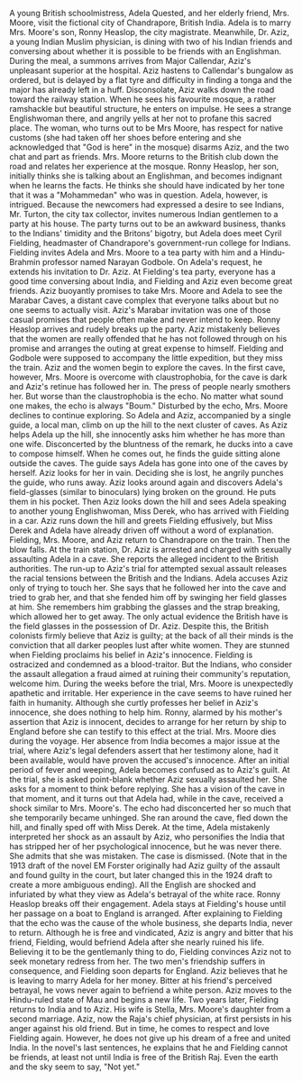  A young British schoolmistress, Adela Quested, and her elderly friend, Mrs. Moore, visit the fictional city of Chandrapore, British India. Adela is to marry Mrs. Moore's son, Ronny Heaslop, the city magistrate. Meanwhile, Dr. Aziz, a young Indian Muslim physician, is dining with two of his Indian friends and conversing about whether it is possible to be friends with an Englishman. During the meal, a summons arrives from Major Callendar, Aziz's unpleasant superior at the hospital. Aziz hastens to Callendar's bungalow as ordered, but is delayed by a flat tyre and difficulty in finding a tonga and the major has already left in a huff. Disconsolate, Aziz walks down the road toward the railway station. When he sees his favourite mosque, a rather ramshackle but beautiful structure, he enters on impulse. He sees a strange Englishwoman there, and angrily yells at her not to profane this sacred place. The woman, who turns out to be Mrs Moore, has respect for native customs (she had taken off her shoes before entering and she acknowledged that "God is here" in the mosque) disarms Aziz, and the two chat and part as friends. Mrs. Moore returns to the British club down the road and relates her experience at the mosque. Ronny Heaslop, her son, initially thinks she is talking about an Englishman, and becomes indignant when he learns the facts. He thinks she should have indicated by her tone that it was a "Mohammedan" who was in question. Adela, however, is intrigued. Because the newcomers had expressed a desire to see Indians, Mr. Turton, the city tax collector, invites numerous Indian gentlemen to a party at his house. The party turns out to be an awkward business, thanks to the Indians' timidity and the Britons' bigotry, but Adela does meet Cyril Fielding, headmaster of Chandrapore's government-run college for Indians. Fielding invites Adela and Mrs. Moore to a tea party with him and a Hindu-Brahmin professor named Narayan Godbole. On Adela's request, he extends his invitation to Dr. Aziz. At Fielding's tea party, everyone has a good time conversing about India, and Fielding and Aziz even become great friends. Aziz buoyantly promises to take Mrs. Moore and Adela to see the Marabar Caves, a distant cave complex that everyone talks about but no one seems to actually visit. Aziz's Marabar invitation was one of those casual promises that people often make and never intend to keep. Ronny Heaslop arrives and rudely breaks up the party. Aziz mistakenly believes that the women are really offended that he has not followed through on his promise and arranges the outing at great expense to himself. Fielding and Godbole were supposed to accompany the little expedition, but they miss the train. Aziz and the women begin to explore the caves. In the first cave, however, Mrs. Moore is overcome with claustrophobia, for the cave is dark and Aziz's retinue has followed her in. The press of people nearly smothers her. But worse than the claustrophobia is the echo. No matter what sound one makes, the echo is always "Boum." Disturbed by the echo, Mrs. Moore declines to continue exploring. So Adela and Aziz, accompanied by a single guide, a local man, climb on up the hill to the next cluster of caves. As Aziz helps Adela up the hill, she innocently asks him whether he has more than one wife. Disconcerted by the bluntness of the remark, he ducks into a cave to compose himself. When he comes out, he finds the guide sitting alone outside the caves. The guide says Adela has gone into one of the caves by herself. Aziz looks for her in vain. Deciding she is lost, he angrily punches the guide, who runs away. Aziz looks around again and discovers Adela's field-glasses (similar to binoculars) lying broken on the ground. He puts them in his pocket. Then Aziz looks down the hill and sees Adela speaking to another young Englishwoman, Miss Derek, who has arrived with Fielding in a car. Aziz runs down the hill and greets Fielding effusively, but Miss Derek and Adela have already driven off without a word of explanation. Fielding, Mrs. Moore, and Aziz return to Chandrapore on the train. Then the blow falls. At the train station, Dr. Aziz is arrested and charged with sexually assaulting Adela in a cave. She reports the alleged incident to the British authorities. The run-up to Aziz's trial for attempted sexual assault releases the racial tensions between the British and the Indians. Adela accuses Aziz only of trying to touch her. She says that he followed her into the cave and tried to grab her, and that she fended him off by swinging her field glasses at him. She remembers him grabbing the glasses and the strap breaking, which allowed her to get away. The only actual evidence the British have is the field glasses in the possession of Dr. Aziz. Despite this, the British colonists firmly believe that Aziz is guilty; at the back of all their minds is the conviction that all darker peoples lust after white women. They are stunned when Fielding proclaims his belief in Aziz's innocence. Fielding is ostracized and condemned as a blood-traitor. But the Indians, who consider the assault allegation a fraud aimed at ruining their community's reputation, welcome him. During the weeks before the trial, Mrs. Moore is unexpectedly apathetic and irritable. Her experience in the cave seems to have ruined her faith in humanity. Although she curtly professes her belief in Aziz's innocence, she does nothing to help him. Ronny, alarmed by his mother's assertion that Aziz is innocent, decides to arrange for her return by ship to England before she can testify to this effect at the trial. Mrs. Moore dies during the voyage. Her absence from India becomes a major issue at the trial, where Aziz's legal defenders assert that her testimony alone, had it been available, would have proven the accused's innocence. After an initial period of fever and weeping, Adela becomes confused as to Aziz's guilt. At the trial, she is asked point-blank whether Aziz sexually assaulted her. She asks for a moment to think before replying. She has a vision of the cave in that moment, and it turns out that Adela had, while in the cave, received a shock similar to Mrs. Moore's. The echo had disconcerted her so much that she temporarily became unhinged. She ran around the cave, fled down the hill, and finally sped off with Miss Derek. At the time, Adela mistakenly interpreted her shock as an assault by Aziz, who personifies the India that has stripped her of her psychological innocence, but he was never there. She admits that she was mistaken. The case is dismissed. (Note that in the 1913 draft of the novel EM Forster originally had Aziz guilty of the assault and found guilty in the court, but later changed this in the 1924 draft to create a more ambiguous ending). All the English are shocked and infuriated by what they view as Adela's betrayal of the white race. Ronny Heaslop breaks off their engagement. Adela stays at Fielding's house until her passage on a boat to England is arranged. After explaining to Fielding that the echo was the cause of the whole business, she departs India, never to return. Although he is free and vindicated, Aziz is angry and bitter that his friend, Fielding, would befriend Adela after she nearly ruined his life. Believing it to be the gentlemanly thing to do, Fielding convinces Aziz not to seek monetary redress from her. The two men's friendship suffers in consequence, and Fielding soon departs for England. Aziz believes that he is leaving to marry Adela for her money. Bitter at his friend's perceived betrayal, he vows never again to befriend a white person. Aziz moves to the Hindu-ruled state of Mau and begins a new life. Two years later, Fielding returns to India and to Aziz. His wife is Stella, Mrs. Moore's daughter from a second marriage. Aziz, now the Raja's chief physician, at first persists in his anger against his old friend. But in time, he comes to respect and love Fielding again. However, he does not give up his dream of a free and united India. In the novel's last sentences, he explains that he and Fielding cannot be friends, at least not until India is free of the British Raj. Even the earth and the sky seem to say, "Not yet."